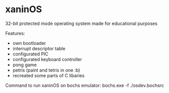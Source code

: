 # xaninOS

32-bit protected mode operating system made for educational purposes

Features:
- own bootloader
- interrupt descriptor table
- configurated PIC
- configurated keyboard controller
- pong game
- petris (paint and tetris in one :b)
- recreated some parts of C libaries


Command to run xaninOS on bochs emulator:
bochs.exe -f ./osdev.bochsrc

